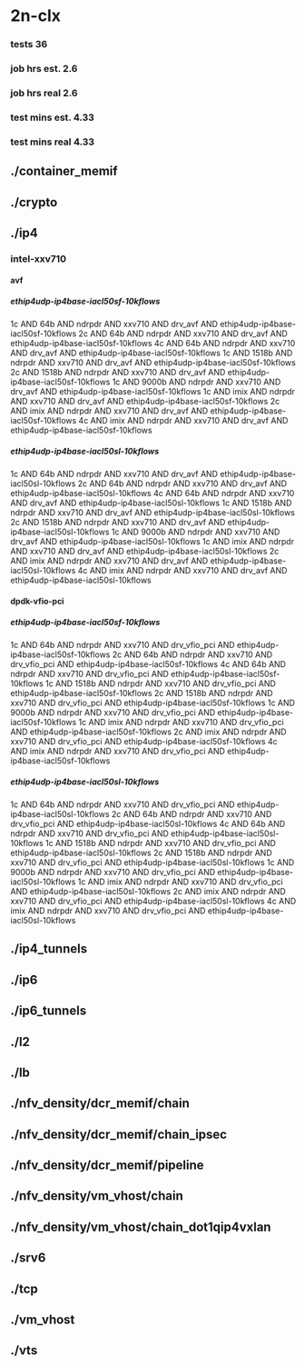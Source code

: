 # 2n-clx
### tests 36
### job hrs est. 2.6
### job hrs real 2.6
### test mins est. 4.33
### test mins real 4.33
## ./container_memif
## ./crypto
## ./ip4
### intel-xxv710
#### avf
##### ethip4udp-ip4base-iacl50sf-10kflows
1c AND 64b AND ndrpdr AND xxv710 AND drv_avf AND ethip4udp-ip4base-iacl50sf-10kflows
2c AND 64b AND ndrpdr AND xxv710 AND drv_avf AND ethip4udp-ip4base-iacl50sf-10kflows
4c AND 64b AND ndrpdr AND xxv710 AND drv_avf AND ethip4udp-ip4base-iacl50sf-10kflows
1c AND 1518b AND ndrpdr AND xxv710 AND drv_avf AND ethip4udp-ip4base-iacl50sf-10kflows
2c AND 1518b AND ndrpdr AND xxv710 AND drv_avf AND ethip4udp-ip4base-iacl50sf-10kflows
1c AND 9000b AND ndrpdr AND xxv710 AND drv_avf AND ethip4udp-ip4base-iacl50sf-10kflows
1c AND imix AND ndrpdr AND xxv710 AND drv_avf AND ethip4udp-ip4base-iacl50sf-10kflows
2c AND imix AND ndrpdr AND xxv710 AND drv_avf AND ethip4udp-ip4base-iacl50sf-10kflows
4c AND imix AND ndrpdr AND xxv710 AND drv_avf AND ethip4udp-ip4base-iacl50sf-10kflows
##### ethip4udp-ip4base-iacl50sl-10kflows
1c AND 64b AND ndrpdr AND xxv710 AND drv_avf AND ethip4udp-ip4base-iacl50sl-10kflows
2c AND 64b AND ndrpdr AND xxv710 AND drv_avf AND ethip4udp-ip4base-iacl50sl-10kflows
4c AND 64b AND ndrpdr AND xxv710 AND drv_avf AND ethip4udp-ip4base-iacl50sl-10kflows
1c AND 1518b AND ndrpdr AND xxv710 AND drv_avf AND ethip4udp-ip4base-iacl50sl-10kflows
2c AND 1518b AND ndrpdr AND xxv710 AND drv_avf AND ethip4udp-ip4base-iacl50sl-10kflows
1c AND 9000b AND ndrpdr AND xxv710 AND drv_avf AND ethip4udp-ip4base-iacl50sl-10kflows
1c AND imix AND ndrpdr AND xxv710 AND drv_avf AND ethip4udp-ip4base-iacl50sl-10kflows
2c AND imix AND ndrpdr AND xxv710 AND drv_avf AND ethip4udp-ip4base-iacl50sl-10kflows
4c AND imix AND ndrpdr AND xxv710 AND drv_avf AND ethip4udp-ip4base-iacl50sl-10kflows
#### dpdk-vfio-pci
##### ethip4udp-ip4base-iacl50sf-10kflows
1c AND 64b AND ndrpdr AND xxv710 AND drv_vfio_pci AND ethip4udp-ip4base-iacl50sf-10kflows
2c AND 64b AND ndrpdr AND xxv710 AND drv_vfio_pci AND ethip4udp-ip4base-iacl50sf-10kflows
4c AND 64b AND ndrpdr AND xxv710 AND drv_vfio_pci AND ethip4udp-ip4base-iacl50sf-10kflows
1c AND 1518b AND ndrpdr AND xxv710 AND drv_vfio_pci AND ethip4udp-ip4base-iacl50sf-10kflows
2c AND 1518b AND ndrpdr AND xxv710 AND drv_vfio_pci AND ethip4udp-ip4base-iacl50sf-10kflows
1c AND 9000b AND ndrpdr AND xxv710 AND drv_vfio_pci AND ethip4udp-ip4base-iacl50sf-10kflows
1c AND imix AND ndrpdr AND xxv710 AND drv_vfio_pci AND ethip4udp-ip4base-iacl50sf-10kflows
2c AND imix AND ndrpdr AND xxv710 AND drv_vfio_pci AND ethip4udp-ip4base-iacl50sf-10kflows
4c AND imix AND ndrpdr AND xxv710 AND drv_vfio_pci AND ethip4udp-ip4base-iacl50sf-10kflows
##### ethip4udp-ip4base-iacl50sl-10kflows
1c AND 64b AND ndrpdr AND xxv710 AND drv_vfio_pci AND ethip4udp-ip4base-iacl50sl-10kflows
2c AND 64b AND ndrpdr AND xxv710 AND drv_vfio_pci AND ethip4udp-ip4base-iacl50sl-10kflows
4c AND 64b AND ndrpdr AND xxv710 AND drv_vfio_pci AND ethip4udp-ip4base-iacl50sl-10kflows
1c AND 1518b AND ndrpdr AND xxv710 AND drv_vfio_pci AND ethip4udp-ip4base-iacl50sl-10kflows
2c AND 1518b AND ndrpdr AND xxv710 AND drv_vfio_pci AND ethip4udp-ip4base-iacl50sl-10kflows
1c AND 9000b AND ndrpdr AND xxv710 AND drv_vfio_pci AND ethip4udp-ip4base-iacl50sl-10kflows
1c AND imix AND ndrpdr AND xxv710 AND drv_vfio_pci AND ethip4udp-ip4base-iacl50sl-10kflows
2c AND imix AND ndrpdr AND xxv710 AND drv_vfio_pci AND ethip4udp-ip4base-iacl50sl-10kflows
4c AND imix AND ndrpdr AND xxv710 AND drv_vfio_pci AND ethip4udp-ip4base-iacl50sl-10kflows
## ./ip4_tunnels
## ./ip6
## ./ip6_tunnels
## ./l2
## ./lb
## ./nfv_density/dcr_memif/chain
## ./nfv_density/dcr_memif/chain_ipsec
## ./nfv_density/dcr_memif/pipeline
## ./nfv_density/vm_vhost/chain
## ./nfv_density/vm_vhost/chain_dot1qip4vxlan
## ./srv6
## ./tcp
## ./vm_vhost
## ./vts
